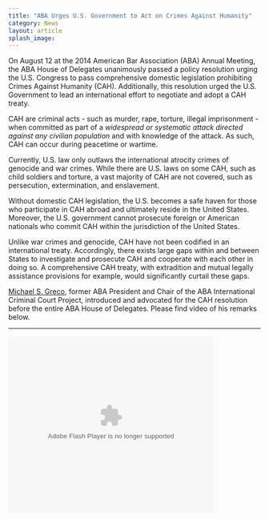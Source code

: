 ```yaml
---
title: "ABA Urges U.S. Government to Act on Crimes Against Humanity"
category: News
layout: article
splash_image:
---
```

On August 12 at the 2014 American Bar Association (ABA) Annual Meeting, the ABA House of Delegates unanimously passed a policy resolution urging the U.S. Congress to pass comprehensive domestic legislation prohibiting Crimes Against Humanity (CAH).
Additionally, this resolution urged the U.S. Government to lead an international effort to negotiate and adopt a CAH treaty. 

CAH are criminal acts - such as murder, rape, torture, illegal imprisonment -  when committed as part of a *widespread or systematic attack directed against any civilian population* and with knowledge of the attack. As such, CAH can occur during peacetime or wartime.  

Currently, U.S. law only outlaws the international atrocity crimes of genocide and war crimes. While there are U.S. laws on some CAH, such as child soldiers and torture, a vast majority of CAH are not covered, such as persecution, extermination, and enslavement. 

Without domestic CAH legislation, the U.S. becomes a safe haven for those who participate in CAH abroad and ultimately reside in the United States. Moreover, the U.S. government cannot prosecute foreign or American nationals who commit CAH within the jurisdiction of the United States.

Unlike war crimes and genocide, CAH have not been codified in an international treaty. Accordingly, there exists large gaps within and between States to investigate and prosecute CAH and cooperate with each other in doing so. A comprehensive CAH treaty, with extradition and mutual legally assistance provisions for example, would significantly curtail these gaps.

[Michael S. Greco](http://www.aba-icc.org/board-of-advisors/-chair-greco-michael/), former ABA President and Chair of the ABA International Criminal Court Project, introduced and advocated for the CAH resolution before the entire ABA House of Delegates. Please find video of his remarks below.

---

<object id="flashObj" width="410" height="353" classid="clsid:D27CDB6E-AE6D-11cf-96B8-444553540000" codebase="http://download.macromedia.com/pub/shockwave/cabs/flash/swflash.cab#version=9,0,47,0"><param name="movie" value="http://c.brightcove.com/services/viewer/federated_f9?isVid=1" /><param name="bgcolor" value="#FFFFFF" /><param name="flashVars" value="videoId=3738826009001&playerID=2307908497001&playerKey=AQ~~,AAABsp7SiCE~,aEBLYbQyvvBa8yEVvdO_c5cphEka3MCJ&domain=embed&dynamicStreaming=true" /><param name="base" value="http://admin.brightcove.com" /><param name="seamlesstabbing" value="false" /><param name="allowFullScreen" value="true" /><param name="swLiveConnect" value="true" /><param name="allowScriptAccess" value="always" /><embed src="http://c.brightcove.com/services/viewer/federated_f9?isVid=1" bgcolor="#FFFFFF" flashVars="videoId=3738826009001&playerID=2307908497001&playerKey=AQ~~,AAABsp7SiCE~,aEBLYbQyvvBa8yEVvdO_c5cphEka3MCJ&domain=embed&dynamicStreaming=true" base="http://admin.brightcove.com" name="flashObj" width="410" height="353" seamlesstabbing="false" type="application/x-shockwave-flash" allowFullScreen="true" swLiveConnect="true" allowScriptAccess="always" pluginspage="http://www.macromedia.com/shockwave/download/index.cgi?P1_Prod_Version=ShockwaveFlash"></embed></object>



  





